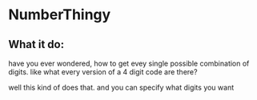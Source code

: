 # NumberThingy

## What it do: 

have you ever wondered, how to get evey single possible combination of digits. like what every version of a 4 digit code are there? 

well this kind of does that. and you can specify what digits you want 

